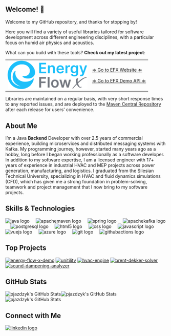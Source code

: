 ## Welcome! 🤝

Welcome to my GitHub repository, and thanks for stopping by!

Here you will find a variety of useful libraries tailored for software development across different engineering disciplines, with a particular focus on humid air physics and acoustics.

What can you build with these tools? **Check out my latest project**:

<table border="0" cellpadding="5">
  <tr>
    <td>
      <a href="https://energyflowx.com">
        <img src="https://github.com/pjazdzyk/energy-flow-x-demo/blob/master/assets/images/logo-efx.png" width="250"/>
      </a>
    </td>
    <td>
      <a href="https://energyflowx.com">⇒ Go to EFX Website ⇐</a><br><br>
      <a href="https://demo.energyflowx.com">⇒ Go to EFX Demo API ⇐</a>
    </td>
  </tr>
</table>

Libraries are maintained on a regular basis, with very short response times to any reported issues, and are deployed to the [Maven Central Repository](https://central.sonatype.com/search?q=synerset) after each release for users’ convenience.

## About Me

I’m a Java **Backend** Developer with over 2.5 years of commercial experience, building microservices and distributed messaging systems with Kafka. My programming journey, however, started many years ago as a hobby, long before I began working professionally as a software developer.<br>
In addition to my software expertise, I am a licensed engineer with 17+ years of experience in industrial HVAC and MEP projects across power generation, manufacturing, and logistics. I graduated from the Silesian Technical University, specializing in HVAC and fluid dynamics simulations (CFD), which has given me a strong foundation in problem-solving, teamwork and project management that I now bring to my software projects.<br>

## Skills & Technologies

<div align="left">
  <img src="https://cdn.jsdelivr.net/gh/devicons/devicon/icons/java/java-original.svg" height="40" alt="java logo"  />
  <img width="12" />
  <img src="https://cdn.simpleicons.org/apachemaven/C71A36" height="40" alt="apachemaven logo"  />
  <img width="12" />
  <img src="https://cdn.simpleicons.org/spring/6DB33F" height="40" alt="spring logo"  />
  <img width="12" />
  <img src="https://skillicons.dev/icons?i=kafka" height="40" alt="apachekafka logo"  />
  <img width="12" />
  <img src="https://cdn.jsdelivr.net/gh/devicons/devicon/icons/postgresql/postgresql-original.svg" height="40" alt="postgresql logo"  />
  <img width="12" />
  <img src="https://cdn.simpleicons.org/html5/E34F26" height="40" alt="html5 logo"  />
  <img width="12" />
  <img src="https://cdn.simpleicons.org/css/1572B6" height="40" alt="css logo"  />
  <img width="12" />
  <img src="https://cdn.simpleicons.org/javascript/F7DF1E" height="40" alt="javascript logo"  />
  <img width="12" />
  <img src="https://cdn.simpleicons.org/vuedotjs/4FC08D" height="40" alt="vuejs logo"  />
  <img width="12" />
  <img src="https://skillicons.dev/icons?i=azure" height="40" alt="azure logo"  />
  <img width="12" />
  <img src="https://cdn.simpleicons.org/git/F05032" height="40" alt="git logo"  />
  <img width="12" />
  <img src="https://cdn.simpleicons.org/githubactions/2088FF" height="40" alt="githubactions logo"  />
</div>

## Top Projects

[![energy-flow-x-demo](https://github-readme-stats.vercel.app/api/pin/?username=pjazdzyk&repo=energy-flow-x-demo&theme=dark)](https://github.com/pjazdzyk/energy-flow-x-demo)
[![unitility](https://github-readme-stats.vercel.app/api/pin/?username=pjazdzyk&repo=unitility&theme=dark)](https://github.com/pjazdzyk/unitility)
[![hvac-engine](https://github-readme-stats.vercel.app/api/pin/?username=pjazdzyk&repo=hvac-engine&theme=dark)](https://github.com/pjazdzyk/hvac-engine)
[![brent-dekker-solver](https://github-readme-stats.vercel.app/api/pin/?username=pjazdzyk&repo=brent-dekker-solver&theme=dark)](https://github.com/pjazdzyk/brent-dekker-solver)
[![sound-dampening-analyzer](https://github-readme-stats.vercel.app/api/pin/?username=pjazdzyk&repo=sound-dampening-analyzer&theme=dark)](https://github.com/pjazdzyk/sound-dampening-analyzer)

## GitHub Stats

<img src="https://github-readme-stats.vercel.app/api?username=pjazdzyk&theme=dark&show_icons=true&hide_border=true&count_private=true&hide_rank=true" alt="pjazdzyk's GitHub Stats" /><img src="https://streak-stats.demolab.com?user=pjazdzyk&theme=dark&hide_border=true" alt="pjazdzyk's GitHub Stats" /><img src="https://github-readme-stats.vercel.app/api/top-langs/?username=pjazdzyk&theme=dark&show_icons=true&hide_border=true&layout=compact" alt="pjazdzyk's GitHub Stats" />

## Connect with Me

<div align="left">
  <a href="https://www.linkedin.com/in/pjazdzyk/" target="_blank">
    <img src="https://raw.githubusercontent.com/maurodesouza/profile-readme-generator/master/src/assets/icons/social/linkedin/default.svg" 
         width="52" 
         height="40" 
         alt="linkedin logo" />
  </a>
</div>

